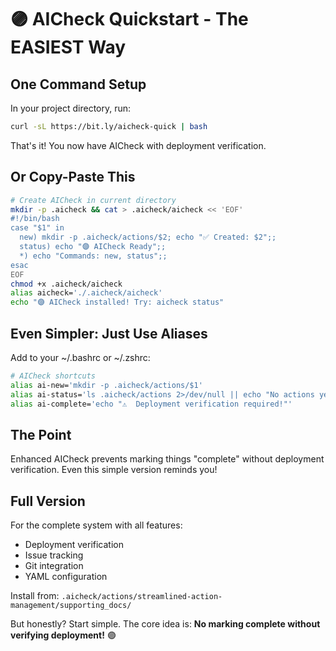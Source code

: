 # 🟣 AICheck Quickstart - The EASIEST Way

## One Command Setup

In your project directory, run:

```bash
curl -sL https://bit.ly/aicheck-quick | bash
```

That's it! You now have AICheck with deployment verification.

## Or Copy-Paste This

```bash
# Create AICheck in current directory
mkdir -p .aicheck && cat > .aicheck/aicheck << 'EOF'
#!/bin/bash
case "$1" in
  new) mkdir -p .aicheck/actions/$2; echo "✅ Created: $2";;
  status) echo "🟣 AICheck Ready";;
  *) echo "Commands: new, status";;
esac
EOF
chmod +x .aicheck/aicheck
alias aicheck='./.aicheck/aicheck'
echo "🟣 AICheck installed! Try: aicheck status"
```

## Even Simpler: Just Use Aliases

Add to your ~/.bashrc or ~/.zshrc:

```bash
# AICheck shortcuts
alias ai-new='mkdir -p .aicheck/actions/$1'
alias ai-status='ls .aicheck/actions 2>/dev/null || echo "No actions yet"'
alias ai-complete='echo "⚠️  Deployment verification required!"'
```

## The Point

Enhanced AICheck prevents marking things "complete" without deployment verification. Even this simple version reminds you!

## Full Version

For the complete system with all features:
- Deployment verification
- Issue tracking  
- Git integration
- YAML configuration

Install from: `.aicheck/actions/streamlined-action-management/supporting_docs/`

But honestly? Start simple. The core idea is:
**No marking complete without verifying deployment!** 🟣